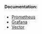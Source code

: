#### Documentation:
- [Prometheus](https://prometheus.io/docs/introduction/overview/)
- [Grafana](https://grafana.com/docs/)
- [Vector](https://vector.dev/docs/)
